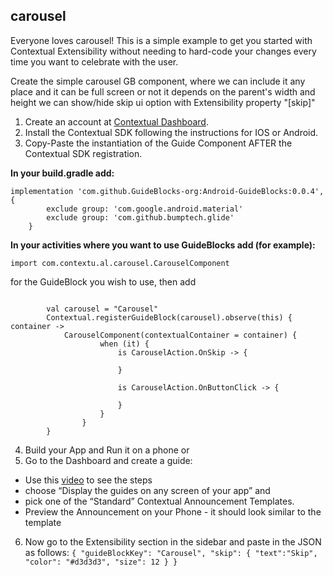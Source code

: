 ## carousel

Everyone loves carousel! This is a simple example to get you started with Contextual Extensibility without needing to hard-code your changes every time you want to celebrate with the user.

Create the simple carousel GB component, where we can include it any place 
and it can be full screen or not it depends on the parent's width and height
we can show/hide skip ui option with Extensibility property "[skip]" 

1. Create an account at [Contextual Dashboard](https://dashboard.contextu.al/ "Contextual Dashboard").
2. Install the Contextual SDK following the instructions for IOS or Android.
3. Copy-Paste the instantiation of the Guide Component AFTER the Contextual SDK registration.

**In your build.gradle add:**

```
implementation 'com.github.GuideBlocks-org:Android-GuideBlocks:0.0.4', {
        exclude group: 'com.google.android.material'
        exclude group: 'com.github.bumptech.glide'
    }
```

**In your activities where you want to use GuideBlocks add (for example):**

```
import com.contextu.al.carousel.CarouselComponent
```

for the GuideBlock you wish to use, then add 

```
    
        val carousel = "Carousel"
        Contextual.registerGuideBlock(carousel).observe(this) { container ->
            CarouselComponent(contextualContainer = container) {
                    when (it) {
                        is CarouselAction.OnSkip -> {

                        }

                        is CarouselAction.OnButtonClick -> {

                        }
                    }
                }
        }
```


4. Build your App and Run it on a phone or
5. Go to the Dashboard and create a guide:
* Use this [video]( https://vimeo.com/863886653#t=0m58s "Another Guide Creation How-to") to see the steps
* choose “Display the guides on any screen of your app” and
* pick one of the “Standard” Contextual Announcement Templates.
* Preview the Announcement on your Phone - it should look similar to the template
6. Now go to the Extensibility section in the sidebar and paste in the JSON as follows:
   `
   {
   "guideBlockKey": "Carousel",
   "skip": {
   "text":"Skip",
   "color": "#d3d3d3",
   "size": 12
   }
   }
   `

